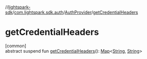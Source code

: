 //[lightspark-sdk](../../../index.md)/[com.lightspark.sdk.auth](../index.md)/[AuthProvider](index.md)/[getCredentialHeaders](get-credential-headers.md)

# getCredentialHeaders

[common]\
abstract suspend fun [getCredentialHeaders](get-credential-headers.md)(): [Map](https://kotlinlang.org/api/latest/jvm/stdlib/kotlin.collections/-map/index.html)&lt;[String](https://kotlinlang.org/api/latest/jvm/stdlib/kotlin/-string/index.html), [String](https://kotlinlang.org/api/latest/jvm/stdlib/kotlin/-string/index.html)&gt;
